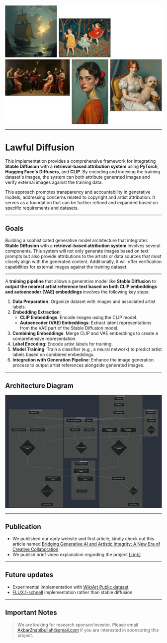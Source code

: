 ![hero](github.webp)

---

# Lawful Diffusion

This implementation provides a comprehensive framework for integrating **Stable Diffusion** with a **retrieval-based attribution system** using **PyTorch**, **Hugging Face's Diffusers**, and **CLIP**. By encoding and indexing the training dataset's images, the system can both attribute generated images and verify external images against the training data.

This approach promotes transparency and accountability in generative models, addressing concerns related to copyright and artist attribution. It serves as a foundation that can be further refined and expanded based on specific requirements and datasets.

---

## Goals

Building a sophisticated generative model architecture that integrates **Stable Diffusion** with a **retrieval-based attribution system** involves several components. This system will not only generate images based on text prompts but also provide attributions to the artists or data sources that most closely align with the generated content. Additionally, it will offer verification capabilities for external images against the training dataset.

---

A **training pipeline** that allows a generative model like **Stable Diffusion** to **output the nearest artist reference text based on both CLIP embeddings and autoencoder (VAE) embeddings** involves the following key steps:

1. **Data Preparation**: Organize dataset with images and associated artist labels.
2. **Embedding Extraction**:
   - **CLIP Embeddings**: Encode images using the CLIP model.
   - **Autoencoder (VAE) Embeddings**: Extract latent representations from the VAE part of the Stable Diffusion model.
3. **Combining Embeddings**: Merge CLIP and VAE embeddings to create a comprehensive representation.
4. **Label Encoding**: Encode artist labels for training.
5. **Model Training**: Train a classifier (e.g., a neural network) to predict artist labels based on combined embeddings.
6. **Integration with Generation Pipeline**: Enhance the image generation process to output artist references alongside generated images.

---

## Architecture Diagram

![Architecture Diagram](flowchart.png)

---

## Publication

- We published our early website and first article, kindly check out this article named [Bridging Generative AI and Artistic Integrity: A New Era of Creative Collaboration](https://lawfuldiffusion.kreasof.my.id/article/bridging-generative-ai-and-artistic-integrity)
- We publish brief video explanation regarding the project [[Link]](https://youtu.be/rL8eNZdQ7Y4?si=b2VhYLZKBTrNedWV)

---

## Future updates

- Experimental implementation with [WikiArt Public dataset](https://huggingface.co/datasets/huggan/wikiart)
- [FLUX.1-schnell](https://huggingface.co/black-forest-labs/FLUX.1-schnell) implementation rather than stable diffusion

---

## Important Notes

> We are looking for research sponsor/investor. Please email Akbar2habibullah@gmail.com if you are interested in sponsoring this project.
